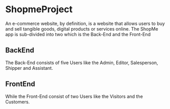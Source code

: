 # ShopmeProject
An e-commerce website, by definition, is a website that allows users to buy and sell tangible goods,
digital products or services online. The ShopMe app is sub-divided into two which is the Back-End
and the Front-End

## BackEnd
The Back-End consists of five Users like the Admin, Editor, Salesperson, Shipper
and Assistant.

## FrontEnd
While the Front-End consist of two Users like the Visitors and the Customers.
